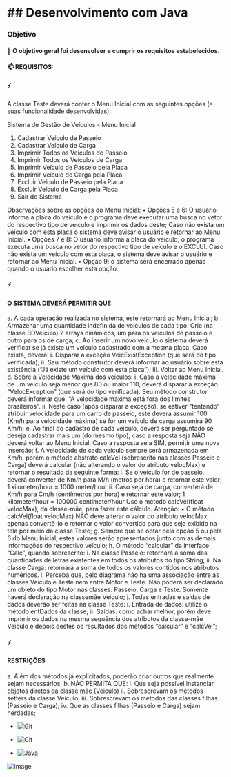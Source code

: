 # ## Desenvolvimento com Java

### Objetivo

#### 🌱 O objetivo geral foi desenvolver e cumprir os requisitos estabelecidos.

#### 📫 REQUISITOS:

#### ⚡ 
A classe Teste deverá conter o Menu Inicial com as seguintes opções (e suas
funcionalidade desenvolvidas):

Sistema de Gestão de Veículos - Menu Inicial
1. Cadastrar Veículo de Passeio
2. Cadastrar Veículo de Carga
3. Imprimir Todos os Veículos de Passeio
4. Imprimir Todos os Veículos de Carga
5. Imprimir Veículo de Passeio pela Placa
6. Imprimir Veículo de Carga pela Placa
7. Excluir Veículo de Passeio pela Placa
8. Excluir Veículo de Carga pela Placa
9. Sair do Sistema

Observações sobre as opções do Menu Inicial:
• Opções 5 e 6: O usuário informa a placa do veículo e o programa deve executar uma
busca no vetor do respectivo tipo de veículo e imprimir os dados deste; Caso não exista
um veículo com esta placa o sistema deve avisar o usuário e retornar ao Menu Inicial.
• Opções 7 e 8: O usuário informa a placa do veículo; o programa executa uma busca no
vetor do respectivo tipo de veículo e o EXCLUI. Caso não exista um veículo com esta
placa, o sistema deve avisar o usuário e retornar ao Menu Inicial.
• Opção 9: o sistema será encerrado apenas quando o usuário escolher esta opção.

#### ⚡
#### O SISTEMA DEVERÁ PERMITIR QUE:
a. A cada operação realizada no sistema, este retornará ao Menu Inicial;
b. Armazenar uma quantidade indefinida de veículos de cada tipo. Crie (na classe
BDVeiculo) 2 arrays dinâmicos, um para os veículos de passeio e outro para os
de carga;
c. Ao inserir um novo veículo o sistema deverá verificar se já existe um veículo
cadastrado com a mesma placa. Caso exista, deverá:
i. Disparar a exceção VeicExistException (que será do tipo verificada);
ii. Seu método construtor deverá informar ao usuário sobre esta
existência (“Já existe um veículo com esta placa”);
iii. Voltar ao Menu Inicial.
d. Sobre a Velocidade Máxima dos veículos:
i. Caso a velocidade máxima de um veículo seja menor que 80 ou maior
110, deverá disparar a exceção “VelocException” (que será do tipo
verificada). Seu método construtor deverá informar que: “A velocidade
máxima está fora dos limites brasileiros”.
ii. Neste caso (após disparar a exceção), se estiver “tentando” atribuir
velocidade para um carro de passeio, este deverá assumir 100 (Km/h
para velocidade máxima) se for um veículo de carga assumirá 90 Km/h;
e. Ao final do cadastro de cada veículo, deverá ser perguntado se deseja cadastrar
mais um (do mesmo tipo), caso a resposta seja NÃO deverá voltar ao Menu
Inicial. Caso a resposta seja SIM, permitir uma nova inserção;
f. A velocidade de cada veículo sempre será armazenada em Km/h, porém o
método abstrato calcVel (sobrescrito nas classes Passeio e Carga) deverá
calcular (não alterando o valor do atributo velocMax) e retornar o resultado da
seguinte forma:
i. Se o veículo for de passeio, deverá converter de Km/h para M/h (metros
por hora) e retornar este valor;
1 kilometer/hour = 1000 meter/hour
ii. Caso seja de carga, converterá de Km/h para Cm/h (centímetros por
hora) e retornar este valor;
1 kilometer/hour = 100000 centimeter/hour
Use o método calcVel(float velocMax), da classe-mãe, para fazer este cálculo.
Atenção:
• O método calcVel(float velocMax) NÃO deve alterar o valor do atributo velocMax, apenas
convertê-lo e retornar o valor convertido para que seja exibido na tela por meio da classe Teste;
g. Sempre que se optar pela opção 5 ou pela 6 do Menu Inicial, estes valores serão
apresentados junto com as demais informações do respectivo veículo;
h. O método “calcular” da interface “Calc”, quando sobrescrito:
i. Na classe Passeio: retornará a soma das quantidades de letras
existentes em todos os atributos do tipo String;
ii. Na classe Carga: retornará a soma de todos os valores contidos nos
atributos numéricos.
i. Perceba que, pelo diagrama não há uma associação entre as classes Veículo e
Teste nem entre Motor e Teste. Não poderá ser declarado um objeto do tipo
Motor nas classes: Passeio, Carga e Teste. Somente haverá declaração na classemãe Veiculo;
j. Todas entradas e saídas de dados deverão ser feitas na classe Teste:
i. Entrada de dados: utilize o método entDados da classe;
ii. Saídas: como achar melhor, porém deve imprimir os dados na mesma
sequência dos atributos da classe-mãe Veiculo e depois destes os
resultados dos métodos “calcular” e “calcVel”;

#### ⚡
#### RESTRIÇÕES
a. Além dos métodos já explicitados, poderão criar outros que realmente sejam
necessários;
b. NÃO PERMITA QUE:
i. Que seja possível instanciar objetos diretos da classe mãe (Veiculo)
ii. Sobrescrevam os métodos setters da classe Veiculo;
iii. Sobrescrevam os métodos das classes filhas (Passeio e Carga);
iv. Que as classes filhas (Passeio e Carga) sejam herdadas;


- ![Git](https://img.shields.io/badge/IntelliJ_IDEA-000000.svg?style=for-the-badge&logo=intellij-idea&logoColor=white)

- ![Git](https://img.shields.io/badge/git-%23F05033.svg?style=for-the-badge&logo=git&logoColor=white)

- ![Java](https://img.shields.io/badge/java-%23ED8B00.svg?style=for-the-badge&logo=java&logoColor=white)

![image](https://user-images.githubusercontent.com/103886679/211116207-2171dabb-b5c9-46d5-8864-df3ee68a03cd.png)
